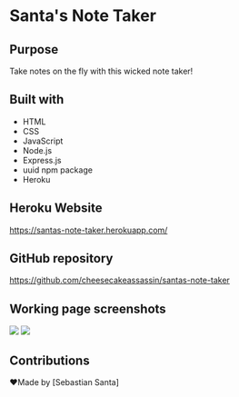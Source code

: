 # Santa's Note Taker

## Purpose
Take notes on the fly with this wicked note taker!

## Built with
* HTML
* CSS
* JavaScript
* Node.js
* Express.js
* uuid npm package
* Heroku

## Heroku Website 
https://santas-note-taker.herokuapp.com/

## GitHub repository 
https://github.com/cheesecakeassassin/santas-note-taker

## Working page screenshots 
<img src="./assets/images/santas-note-taker-1.png">
<img src="./assets/images/santas-note-taker-2.png">

## Contributions
❤️Made by [Sebastian Santa]
